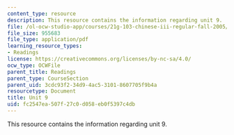 ```yaml
---
content_type: resource
description: This resource contains the information regarding unit 9.
file: /ol-ocw-studio-app/courses/21g-103-chinese-iii-regular-fall-2005/fc2547ea507f27c0d058eb0f5397c4db_MIT21G_103F05_unit9.pdf
file_size: 955683
file_type: application/pdf
learning_resource_types:
- Readings
license: https://creativecommons.org/licenses/by-nc-sa/4.0/
ocw_type: OCWFile
parent_title: Readings
parent_type: CourseSection
parent_uid: 3cdc93f2-34d9-4ac5-3101-8607705f9b4a
resourcetype: Document
title: Unit 9
uid: fc2547ea-507f-27c0-d058-eb0f5397c4db
---
```

This resource contains the information regarding unit 9.